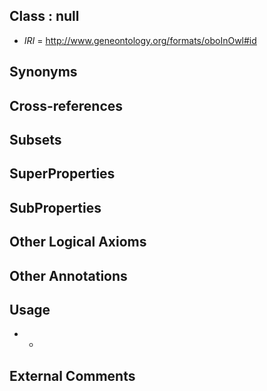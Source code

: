
## Class : null

 * *IRI* = http://www.geneontology.org/formats/oboInOwl#id

## Synonyms


## Cross-references


## Subsets


## SuperProperties


## SubProperties


## Other Logical Axioms


## Other Annotations


## Usage

 * -

## External Comments

